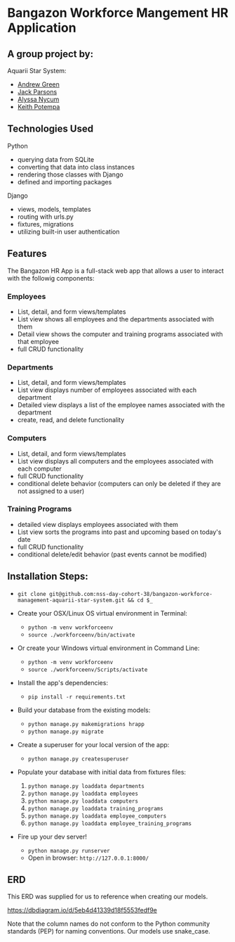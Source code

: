 # Bangazon Workforce Mangement HR Application

## A group project by:

Aquarii Star System:
- [Andrew Green](https://github.com/agreen2601)
- [Jack Parsons](https://github.com/jcksnparsons)
- [Alyssa Nycum](https://github.com/alyssanycum)
- [Keith Potempa](https://github.com/keithrpotempa)

## Technologies Used

Python
- querying data from SQLite
- converting that data into class instances
- rendering those classes with Django
- defined and importing packages

Django
- views, models, templates
- routing with urls.py
- fixtures, migrations
- utilizing built-in user authentication

## Features

The Bangazon HR App is a full-stack web app that allows a user to interact with the followig components:

### Employees 
- List, detail, and form views/templates
- List view shows all employees and the departments associated with them
- Detail view shows the computer and training programs associated with that employee
- full CRUD functionality

### Departments
- List, detail, and form views/templates
- List view displays number of employees associated with each department
- Detailed view displays a list of the employee names associated with the department
- create, read, and delete functionality

### Computers
- List, detail, and form views/templates 
- List view displays all computers and the employees associated with each computer
- full CRUD functionality
- conditional delete behavior (computers can only be deleted if they are not assigned to a user)

### Training Programs 
- detailed view displays employees associated with them
- List view sorts the programs into past and upcoming based on today's date 
- full CRUD functionality
- conditional delete/edit behavior (past events cannot be modified)

## Installation Steps:

* `git clone git@github.com:nss-day-cohort-38/bangazon-workforce-management-aquarii-star-system.git && cd $_`

* Create your OSX/Linux OS virtual environment in Terminal:

  * `python -m venv workforceenv`
  * `source ./workforceenv/bin/activate`

* Or create your Windows virtual environment in Command Line:

  * `python -m venv workforceenv`
  * `source ./workforceenv/Scripts/activate`

* Install the app's dependencies:

  * `pip install -r requirements.txt`

* Build your database from the existing models:

  * `python manage.py makemigrations hrapp`
  * `python manage.py migrate`

* Create a superuser for your local version of the app:

  * `python manage.py createsuperuser`

* Populate your database with initial data from fixtures files:

  1. `python manage.py loaddata departments`
  1. `python manage.py loaddata employees`
  1. `python manage.py loaddata computers`
  1. `python manage.py loaddata training_programs`
  1. `python manage.py loaddata employee_computers`
  1. `python manage.py loaddata employee_training_programs`

* Fire up your dev server!

  * `python manage.py runserver`
  * Open in browser: `http://127.0.0.1:8000/`


## ERD

This ERD was supplied for us to reference when creating our models.

https://dbdiagram.io/d/5eb4d41339d18f5553fedf9e

Note that the column names do not conform to the Python community standards (PEP) for naming conventions. Our models use snake_case.
